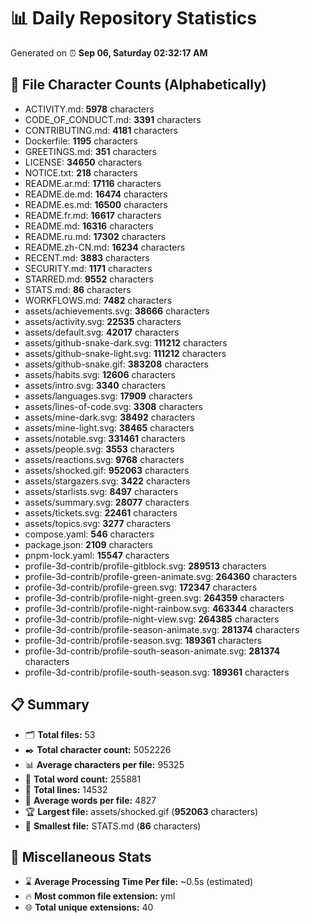 # 📊 Daily Repository Statistics
Generated on ⏰ **Sep 06, Saturday 02:32:17 AM**

## 📂 File Character Counts (Alphabetically)
- ACTIVITY.md: **5978** characters
- CODE_OF_CONDUCT.md: **3391** characters
- CONTRIBUTING.md: **4181** characters
- Dockerfile: **1195** characters
- GREETINGS.md: **351** characters
- LICENSE: **34650** characters
- NOTICE.txt: **218** characters
- README.ar.md: **17116** characters
- README.de.md: **16474** characters
- README.es.md: **16500** characters
- README.fr.md: **16617** characters
- README.md: **16316** characters
- README.ru.md: **17302** characters
- README.zh-CN.md: **16234** characters
- RECENT.md: **3883** characters
- SECURITY.md: **1171** characters
- STARRED.md: **9552** characters
- STATS.md: **86** characters
- WORKFLOWS.md: **7482** characters
- assets/achievements.svg: **38666** characters
- assets/activity.svg: **22535** characters
- assets/default.svg: **42017** characters
- assets/github-snake-dark.svg: **111212** characters
- assets/github-snake-light.svg: **111212** characters
- assets/github-snake.gif: **383208** characters
- assets/habits.svg: **12606** characters
- assets/intro.svg: **3340** characters
- assets/languages.svg: **17909** characters
- assets/lines-of-code.svg: **3308** characters
- assets/mine-dark.svg: **38492** characters
- assets/mine-light.svg: **38465** characters
- assets/notable.svg: **331461** characters
- assets/people.svg: **3553** characters
- assets/reactions.svg: **9768** characters
- assets/shocked.gif: **952063** characters
- assets/stargazers.svg: **3422** characters
- assets/starlists.svg: **8497** characters
- assets/summary.svg: **28077** characters
- assets/tickets.svg: **22461** characters
- assets/topics.svg: **3277** characters
- compose.yaml: **546** characters
- package.json: **2109** characters
- pnpm-lock.yaml: **15547** characters
- profile-3d-contrib/profile-gitblock.svg: **289513** characters
- profile-3d-contrib/profile-green-animate.svg: **264360** characters
- profile-3d-contrib/profile-green.svg: **172347** characters
- profile-3d-contrib/profile-night-green.svg: **264359** characters
- profile-3d-contrib/profile-night-rainbow.svg: **463344** characters
- profile-3d-contrib/profile-night-view.svg: **264385** characters
- profile-3d-contrib/profile-season-animate.svg: **281374** characters
- profile-3d-contrib/profile-season.svg: **189361** characters
- profile-3d-contrib/profile-south-season-animate.svg: **281374** characters
- profile-3d-contrib/profile-south-season.svg: **189361** characters

## 📋 Summary
- 🗂️ **Total files:** 53
- ✒️ **Total character count:** 5052226
- 📊 **Average characters per file:** 95325
- 📝 **Total word count:** 255881
- 🧾 **Total lines:** 14532
- 📐 **Average words per file:** 4827
- 🏆 **Largest file:** assets/shocked.gif (**952063** characters)
- 🥉 **Smallest file:** STATS.md (**86** characters)

## 🌟 Miscellaneous Stats
- ⌛ **Average Processing Time Per file:** ~0.5s (estimated)
- 🔥 **Most common file extension:** yml
- 🌐 **Total unique extensions:** 40
